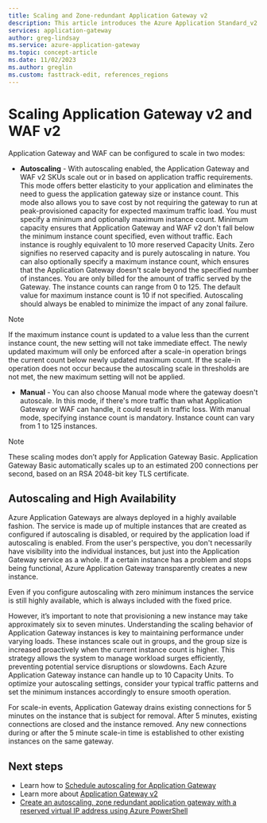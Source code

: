 ```yaml
---
title: Scaling and Zone-redundant Application Gateway v2
description: This article introduces the Azure Application Standard_v2 and WAF_v2 SKU Autoscaling and Zone-redundant features.
services: application-gateway
author: greg-lindsay
ms.service: azure-application-gateway
ms.topic: concept-article
ms.date: 11/02/2023
ms.author: greglin
ms.custom: fasttrack-edit, references_regions
---
```


# Scaling Application Gateway v2 and WAF v2

Application Gateway and WAF can be configured to scale in two modes:

- **Autoscaling** - With autoscaling enabled, the Application Gateway and WAF v2 SKUs scale out or in based on application traffic requirements. This mode offers better elasticity to your application and eliminates the need to guess the application gateway size or instance count. This mode also allows you to save cost by not requiring the gateway to run at peak-provisioned capacity for expected maximum traffic load. You must specify a minimum and optionally maximum instance count. Minimum capacity ensures that Application Gateway and WAF v2 don't fall below the minimum instance count specified, even without traffic. Each instance is roughly equivalent to 10 more reserved Capacity Units. Zero signifies no reserved capacity and is purely autoscaling in nature. You can also optionally specify a maximum instance count, which ensures that the Application Gateway doesn't scale beyond the specified number of instances. You are only billed for the amount of traffic served by the Gateway. The instance counts can range from 0 to 125. The default value for maximum instance count is 10 if not specified. Autoscaling should always be enabled to minimize the impact of any zonal failure. 

> [!NOTE]
> If the maximum instance count is updated to a value less than the current instance count, the new setting will not take immediate effect. The newly updated maximum will only be enforced after a scale-in operation brings  the  current count below newly updated maximum count. If the scale-in operation does not occur because the autoscaling  scale in thresholds are not met, the new maximum setting will not be applied.

- **Manual** - You can also choose Manual mode where the gateway doesn't autoscale. In this mode, if there's more traffic than what Application Gateway or WAF can handle, it could result in traffic loss. With manual mode, specifying instance count is mandatory. Instance count can vary from 1 to 125 instances.

> [!NOTE]
> These scaling modes don’t apply for Application Gateway Basic. Application Gateway Basic automatically scales up to an estimated 200 connections per second, based on an RSA 2048-bit key TLS certificate.

## Autoscaling and High Availability

Azure Application Gateways are always deployed in a highly available fashion. The service is made up of multiple instances that are created as configured if autoscaling is disabled, or required by the application load if autoscaling is enabled. From the user's perspective, you don't necessarily have visibility into the individual instances, but just into the Application Gateway service as a whole. If a certain instance has a problem and stops being functional, Azure Application Gateway transparently creates a new instance.

Even if you configure autoscaling with zero minimum instances the service is still highly available, which is always included with the fixed price.

However, it’s important to note that provisioning a new instance may take approximately six to seven minutes. Understanding the scaling behavior of Application Gateway instances is key to maintaining performance under varying loads. These instances scale out in groups, and the group size is increased proactively when the current instance count is higher. This strategy allows the system to manage workload surges efficiently, preventing potential service disruptions or slowdowns. Each Azure Application Gateway instance can handle up to 10 Capacity Units. To optimize your autoscaling settings, consider your typical traffic patterns and set the minimum instances accordingly to ensure smooth operation.

For scale-in events, Application Gateway drains existing connections for 5 minutes on the instance that is subject for removal. After 5 minutes, existing connections are closed and the instance removed. Any new connections during or after the 5 minute scale-in time is established to other existing instances on the same gateway.

## Next steps

- Learn how to [Schedule autoscaling for Application Gateway](application-gateway-externally-managed-scheduled-autoscaling.md)
- Learn more about [Application Gateway v2](overview-v2.md)
- [Create an autoscaling, zone redundant application gateway with a reserved virtual IP address using Azure PowerShell](tutorial-autoscale-ps.md)


